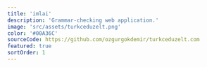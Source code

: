 ```yaml
---
title: 'imlai'
description: 'Grammar-checking web application.'
image: 'src/assets/turkceduzelt.png'
color: '#00A36C'
sourceCode: https://github.com/ozgurgokdemir/turkceduzelt.com
featured: true
sortOrder: 1
---
```

